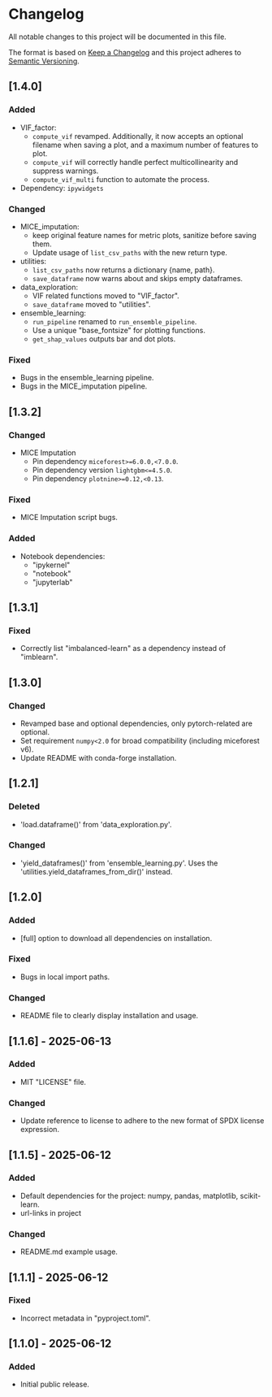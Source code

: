# Changelog

All notable changes to this project will be documented in this file.

The format is based on [Keep a Changelog](https://keepachangelog.com/en/1.1.0/)
and this project adheres to [Semantic Versioning](https://semver.org/spec/v2.0.0.html).

<!-- ## [Unreleased] -->

## [1.4.0]

### Added

- VIF_factor:
    - `compute_vif` revamped. Additionally, it now accepts an optional filename when saving a plot, and a maximum number of features to plot.
    - `compute_vif` will correctly handle perfect multicollinearity and suppress warnings.
    - `compute_vif_multi` function to automate the process.
- Dependency: `ipywidgets`

### Changed

- MICE_imputation: 
    - keep original feature names for metric plots, sanitize before saving them.
    - Update usage of `list_csv_paths` with the new return type.
- utilities: 
    - `list_csv_paths` now returns a dictionary {name, path}. 
    - `save_dataframe` now warns about and skips empty dataframes.
- data_exploration: 
    - VIF related functions moved to "VIF_factor".
    - `save_dataframe` moved to "utilities".
- ensemble_learning:
    - `run_pipeline` renamed to `run_ensemble_pipeline`.
    - Use a unique "base_fontsize" for plotting functions.
    - `get_shap_values` outputs bar and dot plots.

### Fixed

- Bugs in the ensemble_learning pipeline.
- Bugs in the MICE_imputation pipeline.

## [1.3.2]

### Changed

- MICE Imputation
    - Pin dependency `miceforest>=6.0.0,<7.0.0`.
    - Pin dependency version `lightgbm<=4.5.0`.
    - Pin dependency `plotnine>=0.12,<0.13`.

### Fixed

- MICE Imputation script bugs.

### Added

- Notebook dependencies:
    - "ipykernel"
    - "notebook"
    - "jupyterlab"

## [1.3.1]

### Fixed

- Correctly list "imbalanced-learn" as a dependency instead of "imblearn".

## [1.3.0]

### Changed

- Revamped base and optional dependencies, only pytorch-related are optional. 
- Set requirement `numpy<2.0` for broad compatibility (including miceforest v6).
- Update README with conda-forge installation.

## [1.2.1]

### Deleted

- 'load.dataframe()' from 'data_exploration.py'.

### Changed

- 'yield_dataframes()' from 'ensemble_learning.py'. Uses the 'utilities.yield_dataframes_from_dir()' instead.

## [1.2.0]

### Added

- \[full\] option to download all dependencies on installation.

### Fixed

- Bugs in local import paths.

### Changed

- README file to clearly display installation and usage.

## [1.1.6] - 2025-06-13

### Added

- MIT "LICENSE" file.

### Changed

- Update reference to license to adhere to the new format of SPDX license expression.

## [1.1.5] - 2025-06-12

### Added

- Default dependencies for the project: numpy, pandas, matplotlib, scikit-learn.
- url-links in project

### Changed

- README.md example usage.

## [1.1.1] - 2025-06-12

### Fixed

- Incorrect metadata in "pyproject.toml".

## [1.1.0] - 2025-06-12

### Added

- Initial public release.
